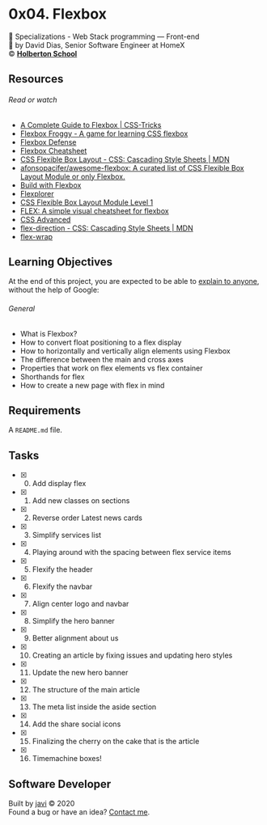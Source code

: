 # 0x04. Flexbox
:open_file_folder: Specializations - Web Stack programming ― Front-end  
:bust_in_silhouette: by David Dias, Senior Software Engineer at HomeX  
:copyright: **[Holberton School](https://www.holbertonschool.com/)**

## Resources
###### Read or watch
* [A Complete Guide to Flexbox | CSS-Tricks](https://css-tricks.com/snippets/css/a-guide-to-flexbox/)
* [Flexbox Froggy - A game for learning CSS flexbox](http://flexboxfroggy.com/#es)
* [Flexbox Defense](http://www.flexboxdefense.com/)
* [Flexbox Cheatsheet](https://yoksel.github.io/flex-cheatsheet/)
* [CSS Flexible Box Layout - CSS: Cascading Style Sheets | MDN](https://developer.mozilla.org/en-US/docs/Web/CSS/CSS_Flexible_Box_Layout)
* [afonsopacifer/awesome-flexbox: A curated list of CSS Flexible Box Layout Module or only Flexbox.](https://github.com/afonsopacifer/awesome-flexbox)
* [Build with Flexbox](http://flexbox.buildwithreact.com/)
* [Flexplorer](https://bennettfeely.com/flexplorer/)
* [CSS Flexible Box Layout Module Level 1](https://www.w3.org/TR/css-flexbox-1/#flex)
* [FLEX: A simple visual cheatsheet for flexbox](http://flexbox.malven.co/)
* [CSS Advanced](https://intranet.hbtn.io/projects/583)
* [flex-direction - CSS: Cascading Style Sheets | MDN](https://developer.mozilla.org/en-US/docs/Web/CSS/flex-direction)
* [flex-wrap](https://developer.mozilla.org/en-US/docs/Web/CSS/flex-wrap)

## Learning Objectives
At the end of this project, you are expected to be able to [explain to anyone](https://fs.blog/2012/04/feynman-technique/), without the help of Google:
###### General
* What is Flexbox?
* How to convert float positioning to a flex display
* How to horizontally and vertically align elements using Flexbox
* The difference between the main and cross axes
* Properties that work on flex elements vs flex container
* Shorthands for flex
* How to create a new page with flex in mind

## Requirements
A ```README.md``` file.

## Tasks
* [x] 0. Add display flex
* [x] 1. Add new classes on sections
* [x] 2. Reverse order Latest news cards
* [x] 3. Simplify services list
* [x] 4. Playing around with the spacing between flex service items
* [x] 5. Flexify the header
* [x] 6. Flexify the navbar
* [x] 7. Align center logo and navbar
* [x] 8. Simplify the hero banner
* [x] 9. Better alignment about us
* [x] 10. Creating an article by fixing issues and updating hero styles
* [x] 11. Update the new hero banner
* [x] 12. The structure of the main article
* [x] 13. The meta list inside the aside section
* [x] 14. Add the share social icons
* [x] 15. Finalizing the cherry on the cake that is the article
* [x] 16. Timemachine boxes!

## Software Developer
Built by [javi](https://github.com/javi0x00) :copyright: 2020  
Found a bug or have an idea? [Contact me](https://www.linkedin.com/in/javi0x00/).
